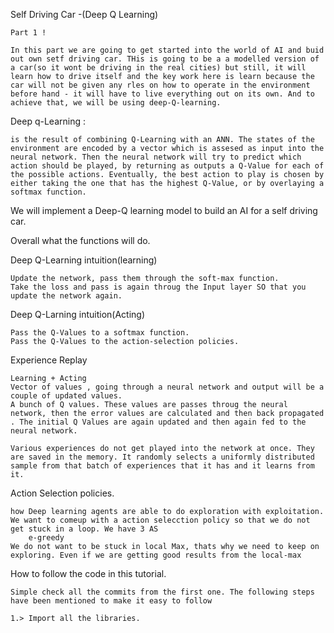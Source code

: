 
Self Driving Car -(Deep Q Learning)

	Part 1 !

	In this part we are going to get started into the world of AI and buid out own setf driving car. THis is going to be a a modelled version of a car(so it wont be driving in the real cities) but still, it will learn how to drive itself and the key work here is learn because the car will not be given any rles on how to operate in the environment before hand - it will have to live everything out on its own. And to achieve that, we will be using deep-Q-learning. 

Deep q-Learning  :

	is the result of combining Q-Learning with an ANN. The states of the environment are encoded by a vector which is assesed as input into the neural network. Then the neural network will try to predict which action should be played, by returning as outputs a Q-Value for each of the possible actions. Eventually, the best action to play is chosen by either taking the one that has the highest Q-Value, or by overlaying a softmax function. 

We will implement a Deep-Q learning model to build an AI for a self driving car. 

Overall what the functions will do.

Deep Q-Learning intuition(learning)

	Update the network, pass them through the soft-max function.
	Take the loss and pass is again throug the Input layer SO that you update the network again.

Deep Q-Larning intuition(Acting)

	Pass the Q-Values to a softmax function. 
	Pass the Q-Values to the action-selection policies. 

Experience Replay

	Learning + Acting
	Vector of values , going through a neural network and output will be a couple of updated values. 
	A bunch of Q values. These values are passes throug the neural network, then the error values are calculated and then back propagated . The initial Q Values are again updated and then again fed to the neural network. 

	Various experiences do not get played into the network at once. They are saved in the memory. It randomly selects a uniformly distributed sample from that batch of experiences that it has and it learns from it. 


Action Selection policies. 

	how Deep learning agents are able to do exploration with exploitation.
	We want to comeup with a action selecction policy so that we do not get stuck in a loop. We have 3 AS
		e-greedy   
	We do not want to be stuck in local Max, thats why we need to keep on exploring. Even if we are getting good results from the local-max


How to follow the code in this tutorial. 
	
	Simple check all the commits from the first one. The following steps have been mentioned to make it easy to follow

	1.> Import all the libraries.
	 